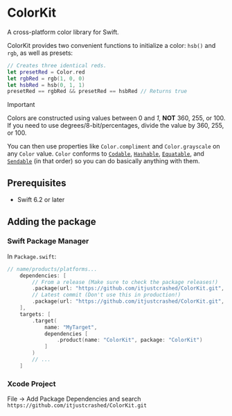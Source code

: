 # ColorKit
A cross-platform color library for Swift.

ColorKit provides two convenient functions to initialize a color: `hsb()` and `rgb`, as well as presets:
```swift
// Creates three identical reds.
let presetRed = Color.red
let rgbRed = rgb(1, 0, 0)
let hsbRed = hsb(0, 1, 1)
presetRed == rgbRed && presetRed == hsbRed // Returns true
```
> [!IMPORTANT]
> Colors are constructed using values between 0 and _1_, **NOT** 360, 255, or 100.
> If you need to use degrees/8-bit/percentages, divide the value by 360, 255, or 100.

You can then use properties like `Color.compliment` and `Color.grayscale` on any `Color` value. `Color` conforms to [`Codable`](https://developer.apple.com/documentation/Foundation/encoding-and-decoding-custom-types), 
[`Hashable`](https://developer.apple.com/documentation/swift/hashable), [`Equatable`](https://developer.apple.com/documentation/swift/equatable), and
[`Sendable`](https://developer.apple.com/documentation/swift/sendable) (in that order) so you can do basically anything with them.

## Prerequisites
* Swift 6.2 or later

## Adding the package
### Swift Package Manager
In `Package.swift`:
```swift
// name/products/platforms...
    dependencies: [
        // From a release (Make sure to check the package releases!)
        .package(url: "https://github.com/itjustcrashed/ColorKit.git", from: "v1.0.0")
        // Latest commit (Don't use this in production!)
        .package(url: "https://github.com/itjustcrashed/ColorKit.git", branch: "main")
    ],
    targets: [
        .target(
            name: "MyTarget",
            dependencies [
                .product(name: "ColorKit", package: "ColorKit")
            ]
        )
        // ...
    ]
```
### Xcode Project
File → Add Package Dependencies and search `https://github.com/itjustcrashed/ColorKit.git`
